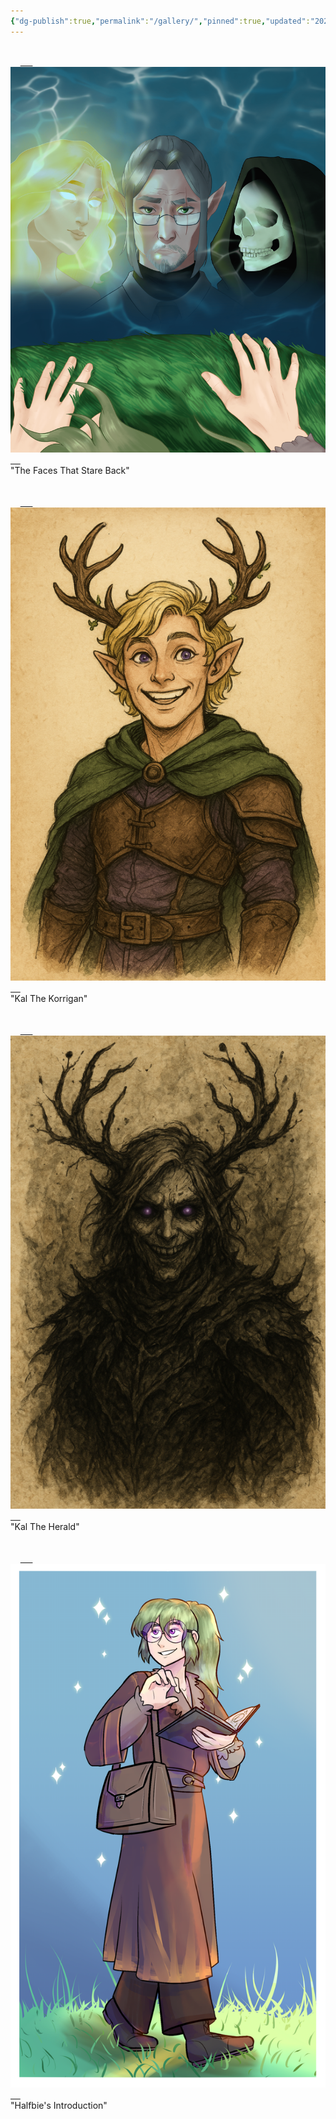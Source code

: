 ```yaml
---
{"dg-publish":true,"permalink":"/gallery/","pinned":true,"updated":"2025-09-27T12:37:23.032+01:00"}
---
```


<div class="responsive">  
  <div class="gallery">  
    <a target="_blank" href="https://github.com/isitsamgallon/ashen-new/blob/main/src/site/img/user/Admin/Attachments/FacesStareBack.png?raw=true">  
      <img src="https://github.com/isitsamgallon/ashen-new/blob/main/src/site/img/user/Admin/Attachments/FacesStareBack.png?raw=true" alt="Uh oh, where is the image?? hmmm">  
    </a>  
    <div class="desc">"The Faces That Stare Back"</div>  
  </div>  
</div>  
  
<div class="responsive">  
  <div class="gallery">  
    <a target="_blank" href="https://github.com/isitsamgallon/ashen-new/blob/main/src/site/img/user/Admin/Attachments/Kal%20The%20korrigan.png?raw=true">  
      <img src="https://github.com/isitsamgallon/ashen-new/blob/main/src/site/img/user/Admin/Attachments/Kal%20The%20korrigan.png?raw=true" alt="Uh oh, where is the image?? hmmm">  
    </a>  
    <div class="desc">"Kal The Korrigan"</div>  
  </div>  
</div>  
  
<div class="responsive">  
  <div class="gallery">  
    <a target="_blank" href="https://github.com/isitsamgallon/ashen-new/blob/main/src/site/img/user/Admin/Attachments/The%20korrigan%20Herald.png?raw=true">  
      <img src="https://github.com/isitsamgallon/ashen-new/blob/main/src/site/img/user/Admin/Attachments/The%20korrigan%20Herald.png?raw=true" alt="Uh oh, where is the image?? hmmm">  
    </a>  
    <div class="desc">"Kal The Herald"</div>  
  </div>  
</div>  
  
<div class="clearfix"></div>
<div class="responsive">  
  <div class="gallery">  
    <a target="_blank" href="https://github.com/isitsamgallon/ashen-new/blob/main/src/site/img/user/Admin/Attachments/halfbie%202.png?raw=true">  
      <img src="https://github.com/isitsamgallon/ashen-new/blob/main/src/site/img/user/Admin/Attachments/halfbie%202.png?raw=true" alt="Uh oh, where is the image?? hmmm">  
    </a>  
    <div class="desc">"Halfbie's Introduction"</div>  
  </div>  
</div>




